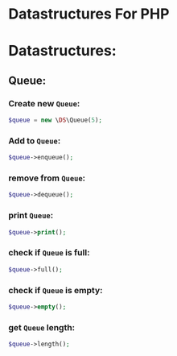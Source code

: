 Datastructures For PHP
======================

# Datastructures:

## Queue:

### Create new `Queue`:
```php
$queue = new \DS\Queue(5);
```

### Add to `Queue`:
```php
$queue->enqueue();
```

### remove from `Queue`:
```php
$queue->dequeue();
```

### print `Queue`:
```php
$queue->print();
```

### check if `Queue` is full:
```php
$queue->full();
```

### check if `Queue` is empty:
```php
$queue->empty();
```

### get `Queue` length:
```php
$queue->length();
```